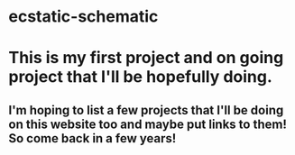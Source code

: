 # ecstatic-schematic
# This is my first project and on going project that I'll be hopefully doing.
## I'm hoping to list a few projects that I'll be doing on this website too and maybe put links to them! So come back in a few years!
